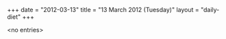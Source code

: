 +++
date = "2012-03-13"
title = "13 March 2012 (Tuesday)"
layout = "daily-diet"
+++

<p>&lt;no entries&gt;</p>